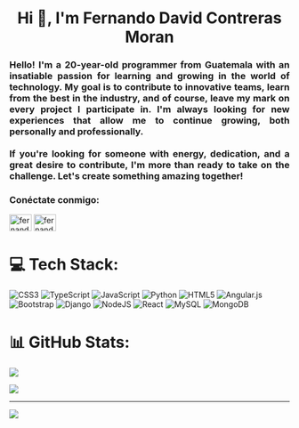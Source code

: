 <h1 align="center">Hi 👋, I'm Fernando David Contreras Moran</h1>
<h3 align='justify'>
Hello! I'm a 20-year-old programmer from Guatemala with an insatiable passion for learning and growing in the world of technology. My goal is to contribute to innovative teams, learn from the best in the industry, and of course, leave my mark on every project I participate in. I'm always looking for new experiences that allow me to continue growing, both personally and professionally. <br><br>If you're looking for someone with energy, dedication, and a great desire to contribute, I'm more than ready to take on the challenge. Let's create something amazing together!
</h3>
<h3 align="left">Conéctate conmigo:</h3>
<p align="left">
<a href="https://dev.to/fernandodev89" target="blank"><img align="center" src="https://raw.githubusercontent.com/rahuldkjain/github-profile-readme-generator/master/src/images/icons/Social/devto.svg" alt="fernandodev89" height="30" width="40" /></a>
<a href="https://www.linkedin.com/in/fernando-contreras89/" target="blank"><img align="center" src="https://raw.githubusercontent.com/rahuldkjain/github-profile-readme-generator/master/src/images/icons/Social/linked-in-alt.svg" alt="fernando-david-contreras-moran" height="30" width="40" /></a> </p>



# 💻 Tech Stack:
![CSS3](https://img.shields.io/badge/css3-%231572B6.svg?style=for-the-badge&logo=css3&logoColor=white) ![TypeScript](https://img.shields.io/badge/typescript-%23007ACC.svg?style=for-the-badge&logo=typescript&logoColor=white) ![JavaScript](https://img.shields.io/badge/javascript-%23323330.svg?style=for-the-badge&logo=javascript&logoColor=%23F7DF1E) ![Python](https://img.shields.io/badge/python-3670A0?style=for-the-badge&logo=python&logoColor=ffdd54) ![HTML5](https://img.shields.io/badge/html5-%23E34F26.svg?style=for-the-badge&logo=html5&logoColor=white) ![Angular.js](https://img.shields.io/badge/angular.js-%23E23237.svg?style=for-the-badge&logo=angularjs&logoColor=white) ![Bootstrap](https://img.shields.io/badge/bootstrap-%238511FA.svg?style=for-the-badge&logo=bootstrap&logoColor=white) ![Django](https://img.shields.io/badge/django-%23092E20.svg?style=for-the-badge&logo=django&logoColor=white) ![NodeJS](https://img.shields.io/badge/node.js-6DA55F?style=for-the-badge&logo=node.js&logoColor=white) ![React](https://img.shields.io/badge/react-%2320232a.svg?style=for-the-badge&logo=react&logoColor=%2361DAFB) ![MySQL](https://img.shields.io/badge/mysql-4479A1.svg?style=for-the-badge&logo=mysql&logoColor=white) ![MongoDB](https://img.shields.io/badge/MongoDB-%234ea94b.svg?style=for-the-badge&logo=mongodb&logoColor=white)

# 📊 GitHub Stats:

![](https://github-readme-stats.vercel.app/api/top-langs/?username=fernandodev89&theme=github_dark_dimmed&hide_border=false&include_all_commits=true&count_private=true&layout=compact)

![](https://github-readme-stats.vercel.app/api?username=fernandodev89&theme=github_dark_dimmed&hide_border=false&include_all_commits=true&count_private=true)<br/>

<!-- Proudly created with GPRM ( https://gprm.itsvg.in ) -->

---
[![](https://visitcount.itsvg.in/api?id=fernandodev89&icon=0&color=0)](https://visitcount.itsvg.in)

<!-- Proudly created with GPRM ( https://gprm.itsvg.in ) -->